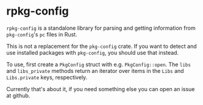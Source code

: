 # rpkg-config

`rpkg-config` is a standalone library for parsing and getting information from
`pkg-config`'s `pc` files in Rust.

This is not a replacement for the `pkg-config` crate. If you want to detect and
use installed packages with `pkg-config`, you should use that instead.

To use, first create a `PkgConfig` struct with e.g. `PkgConfig::open`. The
`libs` and `libs_private` methods return an iterator over items in the `Libs`
and `Libs.private` keys, respectively.

Currently that's about it, if you need something else you can open an issue at github.
